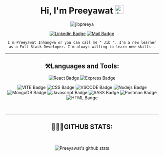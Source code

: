 <h1 align="center">Hi, I'm Preeyawat <img src="https://user-images.githubusercontent.com/1303154/88677602-1635ba80-d120-11ea-84d8-d263ba5fc3c0.gif" width="28px" height="28px" alt="hi">
</h1>

<p align="center"> 
    <img src="https://komarev.com/ghpvc/?username=jibpreeya&label=Profile%20views&color=0e75b6&style=flat" alt="jibpreeya" />
</p>
<p align="center">

<div align="center">

[![Linkedin Badge](https://img.shields.io/badge/-Preeywat.inh-0e76a8?style=flat&labelColor=0e76a8&logo=linkedin&logoColor=white)](https://www.linkedin.com/in/preeyawat-inh)  [![Mail Badge](https://img.shields.io/badge/-Preeyawat-c0392b?style=flat&labelColor=c0392b&logo=gmail&logoColor=white)](mailto:preeyawat.inh@gmail.com)

</p>


    I'm Preeyawat Inhangwa or you can call me " Jib ". I'm a new learner as a Full Stack Developer. I'm always willing to learn new skills .



<hr/>


<h2 align="center">⚒️Languages and Tools:</h2>



![React Badge](https://img.shields.io/badge/React-20232A?style=for-the-badge&logo=react&logoColor=61DAFB)
![Express Badge](https://img.shields.io/badge/Express.js-404D59?style=for-the-badge&)

![VITE Badge](https://img.shields.io/badge/Vite-B73BFE?style=for-the-badge&logo=vite&logoColor=FFD62E)
![CSS Badge](https://img.shields.io/badge/CSS-1572B6?style=for-the-badge&logo=css3&logoColor=white)
![VSCODE Badge](https://img.shields.io/badge/VSCode-0078D4?style=for-the-badge&logo=visual%20studio%20code&logoColor=white)
![Nodejs Badge](https://img.shields.io/badge/-Nodejs-3C873A?style=for-the-badge&)
![MongoDB Badge](https://img.shields.io/badge/-MongoDB-4EA94B?style=for-the-badge&labelColor=black&logo=MongoDBlogo=mongodb&logoColor=white)
![Javascript Badge](https://img.shields.io/badge/JSS-F7DF1E?style=for-the-badge&logo=JSS&logoColor=white)
![SASS Badge](https://img.shields.io/badge/Sass-CC6699?style=for-the-badge&logo=sass&logoColor=white)
![Postman Badge](https://img.shields.io/badge/Postman-FF6C37?style=for-the-badge&logo=Postman&logoColor=white)
![HTML Badge](https://img.shields.io/badge/HTML5-E34F26?style=for-the-badge&logo=html5&logoColor=white)




<br>
<hr />

<h2 align="center">👩🏻‍💻GITHUB STATS:</h2>

<br/>

![Preeyawat's github stats](https://github-readme-stats.vercel.app/api?username=Jibpreeya&count_private=true&theme=aura&show_icons=true)







